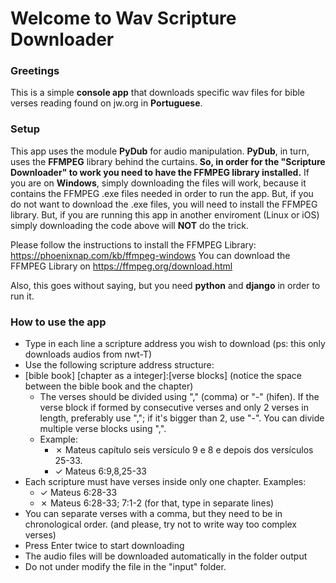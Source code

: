 # Welcome to Wav Scripture Downloader

### Greetings
This is a simple **console app** that downloads specific wav files for bible verses reading found on jw.org in **Portuguese**.

### Setup
This app uses the module **PyDub** for audio manipulation. **PyDub**, in turn, uses the **FFMPEG** library behind the curtains. **So, in order for the __"Scripture Downloader"__ to work you need to have the FFMPEG library installed.** 
If you are on **Windows**, simply downloading the files will work, because it contains the FFMPEG .exe files needed in order to run the app. But, if you do not want to download the .exe files, you will need to install the FFMPEG library.
But, if you are running this app in another enviroment (Linux or iOS) simply downloading the code above will **NOT** do the trick. 

Please follow the instructions to install the FFMPEG Library: https://phoenixnap.com/kb/ffmpeg-windows
You can download the FFMPEG Library on https://ffmpeg.org/download.html

Also, this goes without saying, but you need **python** and **django** in order to run it.


### How to use the app
- Type in each line a scripture address you wish to download
(ps: this only downloads audios from nwt-T)
- Use the following scripture address structure:
- [bible book] [chapter as a integer]:[verse blocks] (notice the space between the bible book and the chapter)
  - The verses should be divided using "," (comma) or "-" (hifen). If the verse block if formed by consecutive verses and only 2 verses in length, preferably use ","; if it's bigger than 2, use "-". You can divide multiple verse blocks using ",". 
  - Example:
    - ✗ Mateus capítulo seis versículo 9 e 8 e depois dos versículos 25-33. 
    - ✓ Mateus 6:9,8,25-33
- Each scripture must have verses inside only one chapter. Examples:
  - ✓ Mateus 6:28-33 
  - ✗ Mateus 6:28-33; 7:1-2 (for that, type in separate lines)
- You can separate verses with a comma, but they need to be in chronological order.
(and please, try not to write way too complex verses)
- Press Enter twice to start downloading
- The audio files will be downloaded automatically in the folder output
- Do not under modify the file in the "input" folder.

